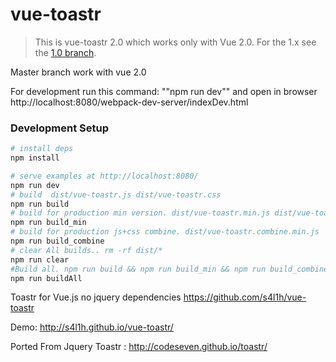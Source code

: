 # vue-toastr

> This is vue-toastr 2.0 which works only with Vue 2.0. For the 1.x see the [1.0 branch](https://github.com/s4l1h/vue-toastr/tree/1.0).

Master branch work with vue 2.0

For development run this command: ""npm run dev"" and open in browser http://localhost:8080/webpack-dev-server/indexDev.html


### Development Setup

``` bash
# install deps
npm install

# serve examples at http://localhost:8080/
npm run dev
# build  dist/vue-toastr.js dist/vue-toastr.css
npm run build
# build for production min version. dist/vue-toastr.min.js dist/vue-toastr.min.css
npm run build_min
# build for production js+css combine. dist/vue-toastr.combine.min.js
npm run build_combine
# clear All builds.. rm -rf dist/*
npm run clear
#Build all. npm run build && npm run build_min && npm run build_combine
npm run buildAll
```

Toastr for Vue.js no jquery dependencies https://github.com/s4l1h/vue-toastr

Demo: http://s4l1h.github.io/vue-toastr/


Ported From Jquery Toastr : http://codeseven.github.io/toastr/


